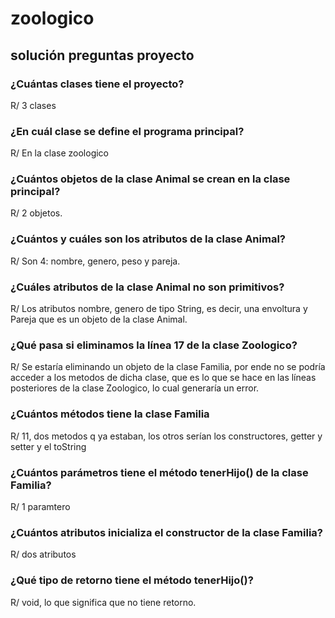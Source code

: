 # zoologico
## solución preguntas proyecto
### ¿Cuántas clases tiene el proyecto?
R/ 3 clases
### ¿En cuál clase se define el programa principal?
R/ En la clase zoologico
### ¿Cuántos objetos de la clase Animal se crean en la clase principal?
R/ 2 objetos.
### ¿Cuántos y cuáles son los atributos de la clase Animal?
R/ Son 4: nombre, genero, peso y pareja.
### ¿Cuáles atributos de la clase Animal no son primitivos?
R/ Los atributos nombre, genero de tipo String, es decir, una envoltura y Pareja que es un objeto de la clase Animal.
### ¿Qué pasa si eliminamos la línea 17 de la clase Zoologico?
R/ Se estaría eliminando un objeto de la clase Familia, por ende no se podría acceder a los metodos de dicha clase, que es lo que se hace en las líneas posteriores de la clase Zoologico, lo cual generaría un error.
### ¿Cuántos métodos tiene la clase Familia
R/ 11, dos metodos q ya estaban, los otros serían los constructores, getter y setter y el toString
### ¿Cuántos parámetros tiene el método tenerHijo() de la clase Familia?
R/ 1 paramtero
### ¿Cuántos atributos inicializa el constructor de la clase Familia?
R/ dos atributos
### ¿Qué tipo de retorno tiene el método tenerHijo()?
R/ void, lo que significa que no tiene retorno.